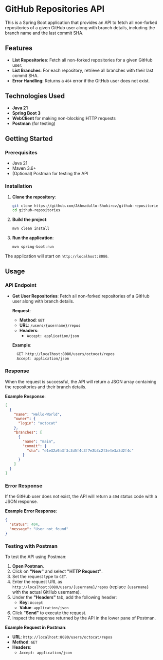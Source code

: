 # GitHub Repositories API

This is a Spring Boot application that provides an API to fetch all non-forked repositories of a given GitHub user along with branch details, including the branch name and the last commit SHA.

## Features

- **List Repositories**: Fetch all non-forked repositories for a given GitHub user.
- **List Branches**: For each repository, retrieve all branches with their last commit SHA.
- **Error Handling**: Returns a `404` error if the GitHub user does not exist.

## Technologies Used

- **Java 21**
- **Spring Boot 3**
- **WebClient** for making non-blocking HTTP requests
- **Postman** (for testing)

## Getting Started

### Prerequisites

- Java 21
- Maven 3.6+
- (Optional) Postman for testing the API

### Installation

1. **Clone the repository**:

   ```bash
   git clone https://github.com/Akhmadullo-Shokirov/github-repositories.git
   cd github-repositories

   
2. **Build the project**:
   ```bash
   mvn clean install

3. **Run the application**:
   ```bash
   mvn spring-boot:run
The application will start on `http://localhost:8080`.

## Usage

### API Endpoint

- **Get User Repositories**: Fetch all non-forked repositories of a GitHub user along with branch details.

  **Request**:

  - **Method**: `GET`
  - **URL**: `/users/{username}/repos`
  - **Headers**: 
    - `Accept: application/json`

  **Example**:

  ```bash
    GET http://localhost:8080/users/octocat/repos
    Accept: application/json

### Response

When the request is successful, the API will return a JSON array containing the repositories and their branch details.

**Example Response**:

```json
[
  {
    "name": "Hello-World",
    "owner": {
      "login": "octocat"
    },
    "branches": [
      {
        "name": "main",
        "commit": {
          "sha": "e1e32a9a3f3c3d5f4c3f7e2b3c2f3e4e3a3d2f4c"
        }
      }
    ]
  }
]
```

### Error Response

If the GitHub user does not exist, the API will return a `404` status code with a JSON response.

**Example Error Response**:

```json
{
  "status": 404,
  "message": "User not found"
}
```

### Testing with Postman

To test the API using Postman:

1. **Open Postman**.
2. Click on **"New"** and select **"HTTP Request"**.
3. Set the request type to `GET`.
4. Enter the request URL as `http://localhost:8080/users/{username}/repos` (replace `{username}` with the actual GitHub username).
5. Under the **"Headers"** tab, add the following header:
   - **Key**: `Accept`
   - **Value**: `application/json`
6. Click **"Send"** to execute the request.
7. Inspect the response returned by the API in the lower pane of Postman.

**Example Request in Postman**:

- **URL**: `http://localhost:8080/users/octocat/repos`
- **Method**: `GET`
- **Headers**: 
  - `Accept: application/json`
